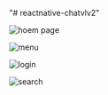 "# reactnative-chatvlv2" 

![hoem page](../master/src/images/home.png)

![menu](../master/src/images/Capture1.PNG)

![login](../master/src/images/Capture2.PNG)

![search](../master/src/images/Capture4.PNG)
